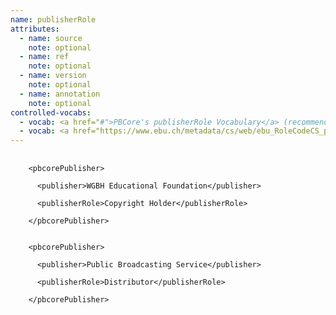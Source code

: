 ```yaml
---
name: publisherRole
attributes:
  - name: source
    note: optional
  - name: ref
    note: optional
  - name: version
    note: optional
  - name: annotation
    note: optional
controlled-vocabs:
  - vocab: <a href="#">PBCore's publisherRole Vocabulary</a> (recommended)
  - vocab: <a href="https://www.ebu.ch/metadata/cs/web/ebu_RoleCodeCS_p.xml.htm">EBURoleCode</a>
---
```

<pre>
  <code>
    &lt;pbcorePublisher&gt;<br>
      &lt;publisher&gt;WGBH Educational Foundation&lt;/publisher&gt;<br>
      &lt;publisherRole&gt;Copyright Holder&lt;/publisherRole&gt;<br>
    &lt;/pbcorePublisher&gt;<br>

    &lt;pbcorePublisher&gt;<br>
      &lt;publisher&gt;Public Broadcasting Service&lt;/publisher&gt;<br>
      &lt;publisherRole&gt;Distributor&lt;/publisherRole&gt;<br>
    &lt;/pbcorePublisher&gt;<br>
  </code>
</pre>
